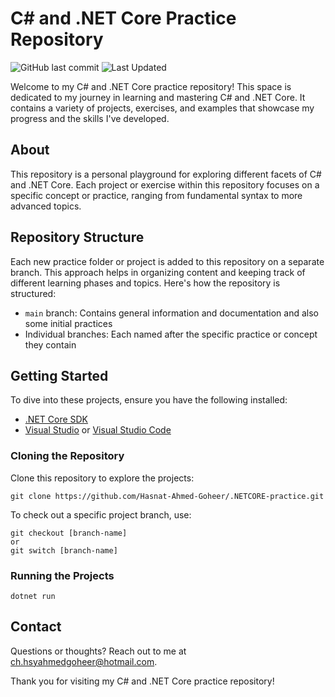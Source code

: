 # C# and .NET Core Practice Repository
![GitHub last commit](https://img.shields.io/github/last-commit/Hasnat-Ahmed-Goheer/Auth-form?color=blue)
![Last Updated](https://img.shields.io/github/last-commit/Hasnat-Ahmed-Goheer/Auth-form?label=Last%20Updated&color=yellow)


Welcome to my C# and .NET Core practice repository! This space is dedicated to my journey in learning and mastering C# and .NET Core. It contains a variety of projects, exercises, and examples that showcase my progress and the skills I've developed.

## About

This repository is a personal playground for exploring different facets of C# and .NET Core. Each project or exercise within this repository focuses on a specific concept or practice, ranging from fundamental syntax to more advanced topics.

## Repository Structure

Each new practice folder or project is added to this repository on a separate branch. This approach helps in organizing content and keeping track of different learning phases and topics. Here's how the repository is structured:

- `main` branch: Contains general information and documentation and also some initial practices 
- Individual branches: Each named after the specific practice or concept they contain

## Getting Started

To dive into these projects, ensure you have the following installed:
- [.NET Core SDK](https://dotnet.microsoft.com/download)
- [Visual Studio](https://visualstudio.microsoft.com/) or [Visual Studio Code](https://code.visualstudio.com/)

### Cloning the Repository

Clone this repository to explore the projects:

```
git clone https://github.com/Hasnat-Ahmed-Goheer/.NETCORE-practice.git
```
To check out a specific project branch, use:
```
git checkout [branch-name]
or
git switch [branch-name]
```
### Running the Projects
```
dotnet run
```

## Contact

Questions or thoughts? Reach out to me at [ch.hsyahmedgoheer@hotmail.com](mailto:ch.hsyahmedgoheer@hotmail.com).

Thank you for visiting my C# and .NET Core practice repository!
